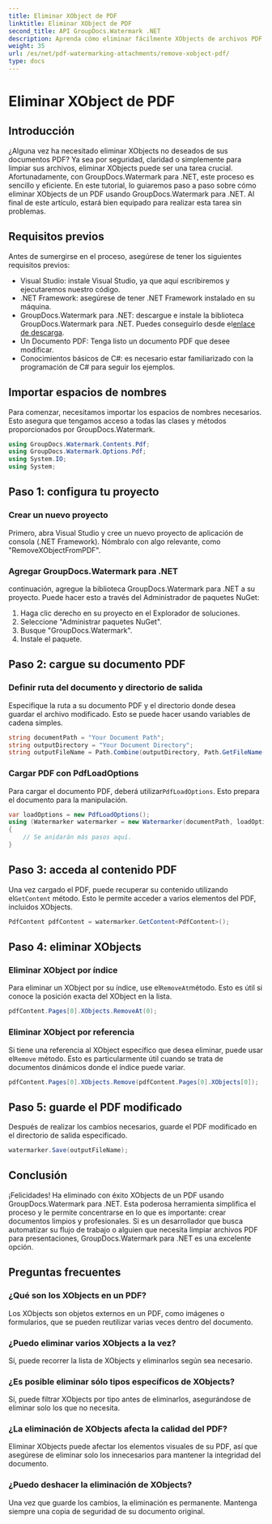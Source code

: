 ```yaml
---
title: Eliminar XObject de PDF
linktitle: Eliminar XObject de PDF
second_title: API GroupDocs.Watermark .NET
description: Aprenda cómo eliminar fácilmente XObjects de archivos PDF usando GroupDocs.Watermark para .NET con nuestro completo tutorial paso a paso.
weight: 35
url: /es/net/pdf-watermarking-attachments/remove-xobject-pdf/
type: docs
---
```

# Eliminar XObject de PDF

## Introducción
¿Alguna vez ha necesitado eliminar XObjects no deseados de sus documentos PDF? Ya sea por seguridad, claridad o simplemente para limpiar sus archivos, eliminar XObjects puede ser una tarea crucial. Afortunadamente, con GroupDocs.Watermark para .NET, este proceso es sencillo y eficiente. En este tutorial, lo guiaremos paso a paso sobre cómo eliminar XObjects de un PDF usando GroupDocs.Watermark para .NET. Al final de este artículo, estará bien equipado para realizar esta tarea sin problemas.
## Requisitos previos
Antes de sumergirse en el proceso, asegúrese de tener los siguientes requisitos previos:
- Visual Studio: instale Visual Studio, ya que aquí escribiremos y ejecutaremos nuestro código.
- .NET Framework: asegúrese de tener .NET Framework instalado en su máquina.
-  GroupDocs.Watermark para .NET: descargue e instale la biblioteca GroupDocs.Watermark para .NET. Puedes conseguirlo desde el[enlace de descarga](https://releases.groupdocs.com/Watermark/net/).
- Un Documento PDF: Tenga listo un documento PDF que desee modificar.
- Conocimientos básicos de C#: es necesario estar familiarizado con la programación de C# para seguir los ejemplos.
## Importar espacios de nombres
Para comenzar, necesitamos importar los espacios de nombres necesarios. Esto asegura que tengamos acceso a todas las clases y métodos proporcionados por GroupDocs.Watermark.
```csharp
using GroupDocs.Watermark.Contents.Pdf;
using GroupDocs.Watermark.Options.Pdf;
using System.IO;
using System;
```
## Paso 1: configura tu proyecto
### Crear un nuevo proyecto
Primero, abra Visual Studio y cree un nuevo proyecto de aplicación de consola (.NET Framework). Nómbralo con algo relevante, como "RemoveXObjectFromPDF".
### Agregar GroupDocs.Watermark para .NET
continuación, agregue la biblioteca GroupDocs.Watermark para .NET a su proyecto. Puede hacer esto a través del Administrador de paquetes NuGet:
1. Haga clic derecho en su proyecto en el Explorador de soluciones.
2. Seleccione "Administrar paquetes NuGet".
3. Busque "GroupDocs.Watermark".
4. Instale el paquete.
## Paso 2: cargue su documento PDF
### Definir ruta del documento y directorio de salida
Especifique la ruta a su documento PDF y el directorio donde desea guardar el archivo modificado. Esto se puede hacer usando variables de cadena simples.
```csharp
string documentPath = "Your Document Path";
string outputDirectory = "Your Document Directory";
string outputFileName = Path.Combine(outputDirectory, Path.GetFileName(documentPath));
```
### Cargar PDF con PdfLoadOptions
 Para cargar el documento PDF, deberá utilizar`PdfLoadOptions`. Esto prepara el documento para la manipulación.
```csharp
var loadOptions = new PdfLoadOptions();
using (Watermarker watermarker = new Watermarker(documentPath, loadOptions))
{
    // Se anidarán más pasos aquí.
}
```
## Paso 3: acceda al contenido PDF
 Una vez cargado el PDF, puede recuperar su contenido utilizando el`GetContent` método. Esto le permite acceder a varios elementos del PDF, incluidos XObjects.
```csharp
PdfContent pdfContent = watermarker.GetContent<PdfContent>();
```
## Paso 4: eliminar XObjects
### Eliminar XObject por índice
 Para eliminar un XObject por su índice, use el`RemoveAt`método. Esto es útil si conoce la posición exacta del XObject en la lista.
```csharp
pdfContent.Pages[0].XObjects.RemoveAt(0);
```
### Eliminar XObject por referencia
 Si tiene una referencia al XObject específico que desea eliminar, puede usar el`Remove` método. Esto es particularmente útil cuando se trata de documentos dinámicos donde el índice puede variar.
```csharp
pdfContent.Pages[0].XObjects.Remove(pdfContent.Pages[0].XObjects[0]);
```
## Paso 5: guarde el PDF modificado
Después de realizar los cambios necesarios, guarde el PDF modificado en el directorio de salida especificado.
```csharp
watermarker.Save(outputFileName);
```
## Conclusión
¡Felicidades! Ha eliminado con éxito XObjects de un PDF usando GroupDocs.Watermark para .NET. Esta poderosa herramienta simplifica el proceso y le permite concentrarse en lo que es importante: crear documentos limpios y profesionales. Si es un desarrollador que busca automatizar su flujo de trabajo o alguien que necesita limpiar archivos PDF para presentaciones, GroupDocs.Watermark para .NET es una excelente opción.
## Preguntas frecuentes
### ¿Qué son los XObjects en un PDF?
Los XObjects son objetos externos en un PDF, como imágenes o formularios, que se pueden reutilizar varias veces dentro del documento.
### ¿Puedo eliminar varios XObjects a la vez?
Sí, puede recorrer la lista de XObjects y eliminarlos según sea necesario.
### ¿Es posible eliminar sólo tipos específicos de XObjects?
Sí, puede filtrar XObjects por tipo antes de eliminarlos, asegurándose de eliminar solo los que no necesita.
### ¿La eliminación de XObjects afecta la calidad del PDF?
Eliminar XObjects puede afectar los elementos visuales de su PDF, así que asegúrese de eliminar solo los innecesarios para mantener la integridad del documento.
### ¿Puedo deshacer la eliminación de XObjects?
Una vez que guarde los cambios, la eliminación es permanente. Mantenga siempre una copia de seguridad de su documento original.